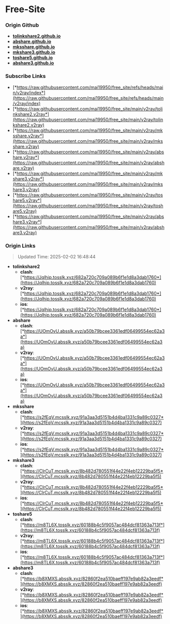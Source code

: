 # Free-Site

### Origin Github

- [**tolinkshare2.github.io**](https://github.com/tolinkshare2/tolinkshare2.github.io)
- [**abshare.github.io**](https://github.com/abshare/abshare.github.io)
- [**mksshare.github.io**](https://github.com/mksshare/mksshare.github.io)
- [**mkshare3.github.io**](https://github.com/mkshare3/mkshare3.github.io)
- [**toshare5.github.io**](https://github.com/toshare5/toshare5.github.io)
- [**abshare3.github.io**](https://github.com/abshare3/abshare3.github.io)

### Subscribe Links

- [*https://raw.githubusercontent.com/mai19950/free_site/refs/heads/main/v2ray/index*](https://raw.githubusercontent.com/mai19950/free_site/refs/heads/main/v2ray/index)
- [*https://raw.githubusercontent.com/mai19950/free_site/main/v2ray/tolinkshare2.v2ray*](https://raw.githubusercontent.com/mai19950/free_site/main/v2ray/tolinkshare2.v2ray)
- [*https://raw.githubusercontent.com/mai19950/free_site/main/v2ray/mksshare.v2ray*](https://raw.githubusercontent.com/mai19950/free_site/main/v2ray/mksshare.v2ray)
- [*https://raw.githubusercontent.com/mai19950/free_site/main/v2ray/abshare.v2ray*](https://raw.githubusercontent.com/mai19950/free_site/main/v2ray/abshare.v2ray)
- [*https://raw.githubusercontent.com/mai19950/free_site/main/v2ray/mkshare3.v2ray*](https://raw.githubusercontent.com/mai19950/free_site/main/v2ray/mkshare3.v2ray)
- [*https://raw.githubusercontent.com/mai19950/free_site/main/v2ray/toshare5.v2ray*](https://raw.githubusercontent.com/mai19950/free_site/main/v2ray/toshare5.v2ray)
- [*https://raw.githubusercontent.com/mai19950/free_site/main/v2ray/abshare3.v2ray*](https://raw.githubusercontent.com/mai19950/free_site/main/v2ray/abshare3.v2ray)

### Origin Links

> Updated Time: 2025-02-02 16:48:44

- **tolinkshare2**
  - **clash**: [*https://Jqlhip.tosslk.xyz/682a720c709a089b6f1e1d8a3dab1760*](https://Jqlhip.tosslk.xyz/682a720c709a089b6f1e1d8a3dab1760)
  - **v2ray**: [*https://Jqlhip.tosslk.xyz/682a720c709a089b6f1e1d8a3dab1760*](https://Jqlhip.tosslk.xyz/682a720c709a089b6f1e1d8a3dab1760)
  - **ios**: [*https://Jqlhip.tosslk.xyz/682a720c709a089b6f1e1d8a3dab1760*](https://Jqlhip.tosslk.xyz/682a720c709a089b6f1e1d8a3dab1760)
- **abshare**
  - **clash**: [*https://UOmOvU.absslk.xyz/a50b79bcee3361edf06499554ec62a3a*](https://UOmOvU.absslk.xyz/a50b79bcee3361edf06499554ec62a3a)
  - **v2ray**: [*https://UOmOvU.absslk.xyz/a50b79bcee3361edf06499554ec62a3a*](https://UOmOvU.absslk.xyz/a50b79bcee3361edf06499554ec62a3a)
  - **ios**: [*https://UOmOvU.absslk.xyz/a50b79bcee3361edf06499554ec62a3a*](https://UOmOvU.absslk.xyz/a50b79bcee3361edf06499554ec62a3a)
- **mksshare**
  - **clash**: [*https://s2fEqV.mcsslk.xyz/91a3aa3d5151b4d4ba1331c9a89c0327*](https://s2fEqV.mcsslk.xyz/91a3aa3d5151b4d4ba1331c9a89c0327)
  - **v2ray**: [*https://s2fEqV.mcsslk.xyz/91a3aa3d5151b4d4ba1331c9a89c0327*](https://s2fEqV.mcsslk.xyz/91a3aa3d5151b4d4ba1331c9a89c0327)
  - **ios**: [*https://s2fEqV.mcsslk.xyz/91a3aa3d5151b4d4ba1331c9a89c0327*](https://s2fEqV.mcsslk.xyz/91a3aa3d5151b4d4ba1331c9a89c0327)
- **mkshare3**
  - **clash**: [*https://ClrCuT.mcsslk.xyz/8b482d780551f44e22f4eb12229ba5f5*](https://ClrCuT.mcsslk.xyz/8b482d780551f44e22f4eb12229ba5f5)
  - **v2ray**: [*https://ClrCuT.mcsslk.xyz/8b482d780551f44e22f4eb12229ba5f5*](https://ClrCuT.mcsslk.xyz/8b482d780551f44e22f4eb12229ba5f5)
  - **ios**: [*https://ClrCuT.mcsslk.xyz/8b482d780551f44e22f4eb12229ba5f5*](https://ClrCuT.mcsslk.xyz/8b482d780551f44e22f4eb12229ba5f5)
- **toshare5**
  - **clash**: [*https://m8TL6X.tosslk.xyz/60188b4c5f9057ac484dcf81363a713f*](https://m8TL6X.tosslk.xyz/60188b4c5f9057ac484dcf81363a713f)
  - **v2ray**: [*https://m8TL6X.tosslk.xyz/60188b4c5f9057ac484dcf81363a713f*](https://m8TL6X.tosslk.xyz/60188b4c5f9057ac484dcf81363a713f)
  - **ios**: [*https://m8TL6X.tosslk.xyz/60188b4c5f9057ac484dcf81363a713f*](https://m8TL6X.tosslk.xyz/60188b4c5f9057ac484dcf81363a713f)
- **abshare3**
  - **clash**: [*https://b8XMXS.absslk.xyz/82860f2ea510baeff197e9ab82a3eedf*](https://b8XMXS.absslk.xyz/82860f2ea510baeff197e9ab82a3eedf)
  - **v2ray**: [*https://b8XMXS.absslk.xyz/82860f2ea510baeff197e9ab82a3eedf*](https://b8XMXS.absslk.xyz/82860f2ea510baeff197e9ab82a3eedf)
  - **ios**: [*https://b8XMXS.absslk.xyz/82860f2ea510baeff197e9ab82a3eedf*](https://b8XMXS.absslk.xyz/82860f2ea510baeff197e9ab82a3eedf)
